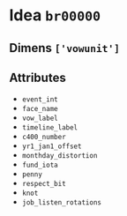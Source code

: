 # Idea `br00000`

## Dimens `['vowunit']`

## Attributes
- `event_int`
- `face_name`
- `vow_label`
- `timeline_label`
- `c400_number`
- `yr1_jan1_offset`
- `monthday_distortion`
- `fund_iota`
- `penny`
- `respect_bit`
- `knot`
- `job_listen_rotations`
